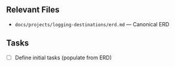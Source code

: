## Relevant Files

- `docs/projects/logging-destinations/erd.md` — Canonical ERD

## Tasks

- [ ] Define initial tasks (populate from ERD)
